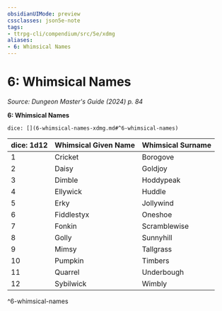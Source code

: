 ```yaml
---
obsidianUIMode: preview
cssclasses: json5e-note
tags:
- ttrpg-cli/compendium/src/5e/xdmg
aliases:
- 6: Whimsical Names
---
```

# 6: Whimsical Names
*Source: Dungeon Master's Guide (2024) p. 84* 

**6: Whimsical Names**

`dice: [](6-whimsical-names-xdmg.md#^6-whimsical-names)`

| dice: 1d12 | Whimsical Given Name | Whimsical Surname |
|------------|----------------------|-------------------|
| 1 | Cricket | Borogove |
| 2 | Daisy | Goldjoy |
| 3 | Dimble | Hoddypeak |
| 4 | Ellywick | Huddle |
| 5 | Erky | Jollywind |
| 6 | Fiddlestyx | Oneshoe |
| 7 | Fonkin | Scramblewise |
| 8 | Golly | Sunnyhill |
| 9 | Mimsy | Tallgrass |
| 10 | Pumpkin | Timbers |
| 11 | Quarrel | Underbough |
| 12 | Sybilwick | Wimbly |
^6-whimsical-names